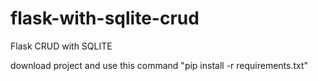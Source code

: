# flask-with-sqlite-crud
Flask CRUD with SQLITE

download project and use this command
"pip install -r requirements.txt"
